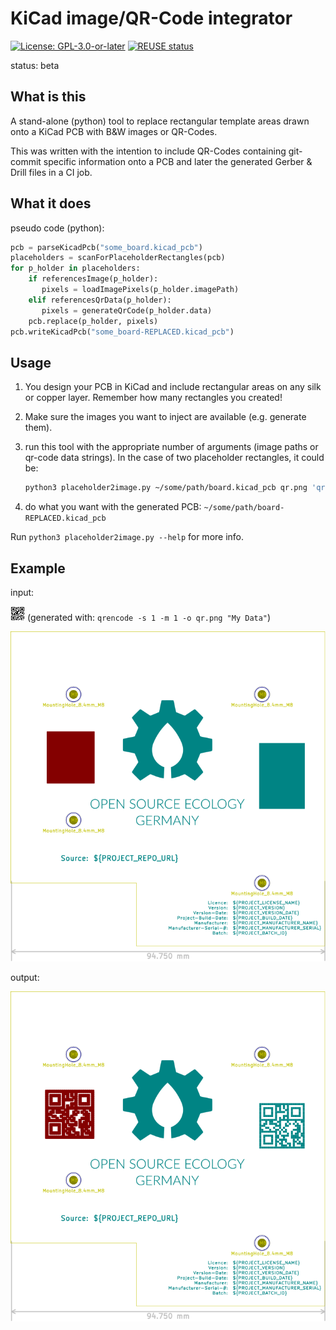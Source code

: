 <!--
SPDX-FileCopyrightText: 2021 Robin Vobruba <hoijui.quaero@gmail.com>

SPDX-License-Identifier: CC0-1.0
-->

# KiCad image/QR-Code integrator

[![License: GPL-3.0-or-later](
https://img.shields.io/badge/License-GPL%203.0+-blue.svg)](
https://www.gnu.org/licenses/gpl-3.0.txt)
[![REUSE status](
https://api.reuse.software/badge/github.com/hoijui/kicad-image-injector)](
https://api.reuse.software/info/github.com/hoijui/kicad-image-injector)

status: beta

## What is this

A stand-alone (python) tool
to replace rectangular template areas drawn onto a KiCad PCB
with B&W images or QR-Codes.

This was written with the intention to include QR-Codes
containing git-commit specific information
onto a PCB and later the generated Gerber & Drill files
in a CI job.

## What it does

pseudo code (python):

```python
pcb = parseKicadPcb("some_board.kicad_pcb")
placeholders = scanForPlaceholderRectangles(pcb)
for p_holder in placeholders:
    if referencesImage(p_holder):
       pixels = loadImagePixels(p_holder.imagePath)
    elif referencesQrData(p_holder):
       pixels = generateQrCode(p_holder.data)
    pcb.replace(p_holder, pixels)
pcb.writeKicadPcb("some_board-REPLACED.kicad_pcb")
```

## Usage

1. You design your PCB in KiCad
    and include rectangular areas on any silk or copper layer.
    Remember how many rectangles you created!

2. Make sure the images you want to inject are available (e.g. generate them).

3. run this tool with the appropriate number of arguments
    (image paths or qr-code data strings).
    In the case of two placeholder rectangles, it could be:

    ```bash
    python3 placeholder2image.py ~/some/path/board.kicad_pcb qr.png 'qr:My Data'
    ```

4. do what you want with the generated PCB:
   `~/some/path/board-REPLACED.kicad_pcb`

Run `python3 placeholder2image.py --help` for more info.

## Example

input:

![input QR-Code](qr.png)
(generated with: `qrencode -s 1 -m 1 -o qr.png "My Data"`)

[![input PCB](kicad-board-0-design.svg)](https://github.com/hoijui/for-science-keyboar/base.kicad_pcb)

output:

![output PCB](kicad-board-1-generated.svg)
